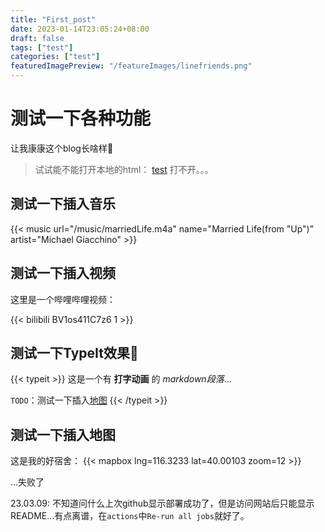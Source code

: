 ```yaml
---
title: "First_post"
date: 2023-01-14T23:05:24+08:00
draft: false
tags: ["test"]
categories: ["test"]
featuredImagePreview: "/featureImages/linefriends.png"
---
```


# 测试一下各种功能

让我康康这个blog长啥样🫤

> 试试能不能打开本地的html：
> [test](../haha/newYear.html)
> 打不开。。。

## 测试一下插入音乐

{{< music url="/music/marriedLife.m4a" name="Married Life(from \"Up\")" artist="Michael Giacchino" >}}

## 测试一下插入视频

这里是一个哔哩哔哩视频：

{{< bilibili BV1os411C7z6 1 >}}

## 测试一下TypeIt效果🤩

{{< typeit >}}
这是一个有 **打字动画** 的 *markdown段落*...

`TODO`：测试一下插入[地图](https://hugoloveit.com/zh-cn/theme-documentation-mapbox-shortcode/)
{{< /typeit >}}

## 测试一下插入地图

这是我的好宿舍：
{{< mapbox lng=116.3233 lat=40.00103 zoom=12 >}}

...失败了

23.03.09: 不知道问什么上次github显示部署成功了，但是访问网站后只能显示README...有点离谱，在`actions`中`Re-run all jobs`就好了。